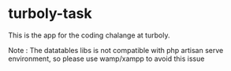 # turboly-task
This is the app for the coding chalange at turboly.

Note : The datatables libs is not compatible with php artisan serve environment, so please use wamp/xampp to avoid this issue
